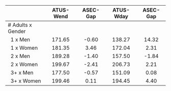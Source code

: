 
|                      |    ATUS-Wend |     ASEC-Gap |    ATUS-Wday |     ASEC-Gap |
| -------------------- | :----------: | :----------: | :----------: | :----------: |
| # Adults x Gender    |              |              |              |              |
| &nbsp;&nbsp;1 x Men  |       171.65 |        -0.60 |       138.27 |        14.32 |
| &nbsp;&nbsp;1 x Women |       181.35 |         3.46 |       172.04 |         2.31 |
| &nbsp;&nbsp;2 x Men  |       189.28 |        -1.40 |       157.50 |        -1.84 |
| &nbsp;&nbsp;2 x Women |       199.67 |        -2.41 |       206.73 |         2.21 |
| &nbsp;&nbsp;3+ x Men |       177.50 |        -0.57 |       151.09 |         0.08 |
| &nbsp;&nbsp;3+ x Women |       199.46 |         0.11 |       194.45 |         4.40 |


